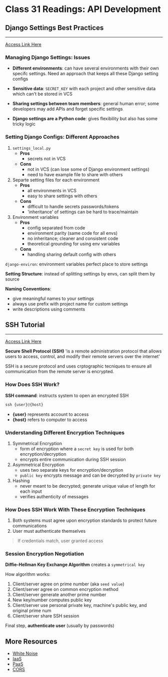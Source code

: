 # Class 31 Readings: API Development

## Django Settings Best Practices  

___
[Access Link Here](https://djangostars.com/blog/configuring-django-settings-best-practices/)

### Managing Django Settings: Issues  

- **Different environments**: can have several environments with their own specifc settings. Need an approach that keeps all these Django setting configs

- **Sensitive data**: `SECRET_KEY` with each project and other sensitive data which can't  be stored in VCS

- **Sharing settings between team members**: general human error; some developers may add APIs and forget specific settings

- **Django settings are a Python code**: gives flexibility but also has some tricky logic

### Setting Django Configs: Different Approaches  

1. `settings_local.py`
    - **Pros**
        - secrets not in VCS
    - **Cons**
        - not in VCS (can lose some of Django environment settings)
        - need to have example file to share with others
2. Separte setting files for each environment 
    - **Pros**
        - all environments in VCS
        - easy to share settings with others
    - **Cons**
        - difficult to handle secrets passwords/tokens
        - 'inheritance' of settings can be hard to trace/maintain
3. Environment variables
    - **Pros**
        - config separated from code
        - environment parity (same code for all envs)
        - no inheritance; cleaner and consistent code
        - theoretical grounding for using env variables
    - **Cons**
        - handling sharing default config with others

`django-environ`: environment variables perfect place to store settings

**Setting Structure**: instead of splitting settings by envs, can split them by source

**Naming Conventions**:

- give meaningful names to your settings  
- always use prefix with project name for custom settings
- write descriptions using comments

## SSH Tutorial

___
[Access Link Here](https://www.hostinger.com/tutorials/ssh-tutorial-how-does-ssh-work)

**Secure Shell Protocol (SSH)** 'is a remote administration protocol that allows users to access, control, and modify their remote servers over the internet'

SSH is a secure protocol and uses crptographic tecniques to ensure all communication from the remote server is encrypted.

### How Does SSH Work?

**SSH command**: instructs system to open an encrypted SSH 

```python
ssh {user}@{host}
```

- **{user}** represents account to access
- **{host}** refers to computer to access

### Understanding Different Encryption Techniques  

1. Symmetrical Encryption
    - form of encryption where a `secret key` is used for both encryption/decryption  
    - encrypts entire communication during SSH session
2. Asymmetrical Encryption
    - uses two separate keys for encryption/decryption
    - `public key` encrypts message and can be decrypted by `private key`
3. Hashing
    - never meant to be decrypted; generate unique value of length for each input
    - verifies authenticity of messages

### How Does SSH Work With These Encryption Techniques  

1. Both systems must agree upon encryption standards to protect future communications
2. User must authenticate themselves 

> If credentials match, user granted access

### Session Encryption Negotiation

**Diffie-Hellman Key Exchange Algorithm** creates a `symmetrical key`

How algorithm works:

1. Client/server agree on prime number (aka `seed value`)
2. Client/server agree on common encryption method
3. Client/server generate another prime number
4. New key/number computes public key
5. Client/server use personal private key, machine's public key, and original prime num
6. Client/server share SSH session

Final step, **authenticate user** (usually by passwords)


## More Resources  

- [White Noise](http://whitenoise.evans.io/en/stable/)
- [IaaS](https://en.wikipedia.org/wiki/Infrastructure_as_a_service)  
- [PaaS](https://en.wikipedia.org/wiki/Platform_as_a_service)
- [CORS](https://en.m.wikipedia.org/wiki/Cross-origin_resource_sharing)
